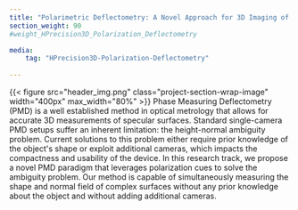 ```yaml
---
title: "Polarimetric Deflectometry: A Novel Approach for 3D Imaging of Specular Surfaces"
section_weight: 90
#weight_HPrecision3D_Polarization_Deflectometry

media:
    tag: "HPrecision3D-Polarization-Deflectometry"
    
---
```

{{< figure src="header_img.png" class="project-section-wrap-image" width="400px" max_width="80%" >}}
Phase Measuring Deflectometry (PMD) is a well established method in optical metrology that allows for accurate 3D measurements of specular surfaces. Standard single-camera PMD setups suffer an inherent limitation: the height-normal ambiguity problem. Current solutions to this problem either require prior knowledge of the object's shape or exploit additional cameras, which impacts the compactness and usability of the device. In this research track, we propose a novel PMD paradigm that leverages polarization cues to solve the ambiguity problem. Our method is capable of simultaneously measuring the shape and normal field of complex surfaces without any prior knowledge about the object and without adding additional cameras. 